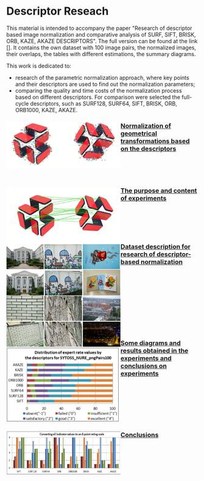 <h1>Descriptor Reseach</h1>

This material is intended to accompany the paper "Research of descriptor based image normalization and comparative analysis of SURF, SIFT, BRISK, ORB, KAZE, AKAZE DESCRIPTORS". The full version can be found at the link [].
It contains the own dataset with 100 image pairs, the normalized images, their overlaps, the tables with different estimations, the summary diagrams.

This work is dedicated to:
* research of the parametric normalization approach, where key points and their descriptors are used to find out the normalization parameters;
* comparing the quality and time costs of the normalization process based on different descriptors. For comparison were selected the full-cycle descriptors, such as SURF128, SURF64, SIFT, BRISK, ORB, ORB1000, KAZE, AKAZE.

### <img src="/doc/images/normalization_keypoints.PNG" width="300" align="left">[Normalization of geometrical transformations based on the descriptors](https://www.google.com/) 
<br/><br/><br/>
### <img src="/doc/images/normalization_matches.jpg" width="300" align="left">[The purpose and content of experiments](https://www.google.com/)
<br/><br/><br/><br/>
### <img src="/doc/images/dataset.png" width="300" align="left">[Dataset description for research of descriptor-based normalization](https://www.google.com/) 
<br/><br/><br/><br/><br/><br/><br/><br/><br/>
### <img src="/doc/images/expert_rates_diagram.png" width="300" align="left">[Some diagrams and results obtained in the experiments and conclusions on experiments](https://www.google.com/) 
<br/><br/><br/><br/><br/><br/>
### <img src="/doc/images/conclutions.png" width="300" align="left">[Conclusions](https://www.google.com/) 
